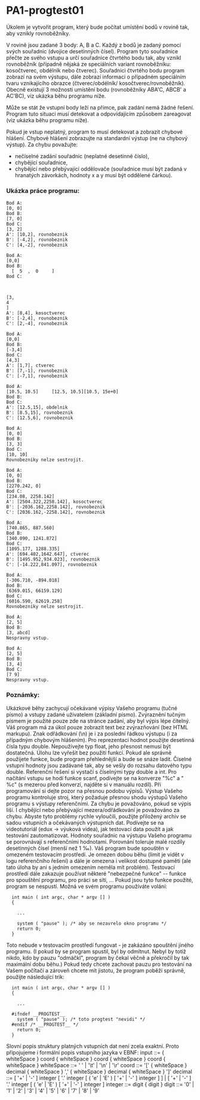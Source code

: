 # PA1-progtest01

Úkolem je vytvořit program, který bude počítat umístění bodů v rovině tak, aby vznikly rovnoběžníky.

V rovině jsou zadané 3 body: A, B a C. Každý z bodů je zadaný pomocí svých souřadnic (dvojice desetinných čísel). Program tyto souřadnice přečte ze svého vstupu a určí souřadnice čtvrtého bodu tak, aby vznikl rovnoběžník (případně nějaká ze speciálních variant rovnoběžníku: kosočtverec, obdélník nebo čtverec). Souřadnici čtvrtého bodu program zobrazí na svém výstupu, dále zobrazí informaci o případném speciálním tvaru vznikajícího obrazce (čtverec/obdélník/ kosočtverec/rovnoběžník). Obecně existují 3 možnosti umístění bodu (rovnoběžníky ABA'C, ABCB' a AC'BC), viz ukázka běhu programu níže.

Může se stát že vstupní body leží na přímce, pak zadání nemá žádné řešení. Program tuto situaci musí detekovat a odpovídajícím způsobem zareagovat (viz ukázka běhu programu níže).

Pokud je vstup neplatný, program to musí detekovat a zobrazit chybové hlášení. Chybové hlášení zobrazujte na standardní výstup (ne na chybový výstup). Za chybu považujte:
* nečíselné zadání souřadnic (neplatné desetinné číslo),
* chybějící souřadnice,
* chybějící nebo přebývající oddělovače (souřadnice musí být zadaná v hranatých závorkách, hodnoty x a y musí být oddělené čárkou).

### Ukázka práce programu:
```
Bod A:
[0, 0]
Bod B:
[7, 0]
Bod C:
[3, 2]
A': [10,2], rovnobeznik
B': [-4,2], rovnobeznik
C': [4,-2], rovnobeznik
```
```
Bod A:
[0,0]
Bod B:
  [  5  ,  0     ]    
Bod C:



[3,
4
]
A': [8,4], kosoctverec
B': [-2,4], rovnobeznik
C': [2,-4], rovnobeznik
```
```
Bod A:
[0,0]
Bod B:
[-3,4]
Bod C:
[4,3]
A': [1,7], ctverec
B': [7,-1], rovnobeznik
C': [-7,1], rovnobeznik
```
```
Bod A:
[10.5, 10.5] 	 [12.5, 10.5][10.5, 15e+0]
Bod B:
Bod C:
A': [12.5,15], obdelnik
B': [8.5,15], rovnobeznik
C': [12.5,6], rovnobeznik
```
```
Bod A:
[0, 0]
Bod B:
[3, 3]
Bod C:
[10, 10]
Rovnobezniky nelze sestrojit.
```
```
Bod A:
[0, 0]
Bod B:
[2270.242, 0]
Bod C:
[234.08, 2258.142]
A': [2504.322,2258.142], kosoctverec
B': [-2036.162,2258.142], rovnobeznik
C': [2036.162,-2258.142], rovnobeznik
```
```
Bod A:
[740.865, 887.560]
Bod B:
[340.090, 1241.872]
Bod C:
[1095.177, 1288.335]
A': [694.402,1642.647], ctverec
B': [1495.952,934.023], rovnobeznik
C': [-14.222,841.097], rovnobeznik
```
```
Bod A:
[-306.710, -894.018]
Bod B:
[6369.015, 66159.129]
Bod C:
[6016.590, 62619.258]
Rovnobezniky nelze sestrojit.
```
```
Bod A:
[2, 5]
Bod B:
[3, abcd]
Nespravny vstup.
```
```
Bod A:
[2, 5]
Bod B:
[3, 4]
Bod C:
[7 9]
Nespravny vstup.
```
### Poznámky:
Ukázkové běhy zachycují očekávané výpisy Vašeho programu (tučné písmo) a vstupy zadané uživatelem (základní písmo). Zvýraznění tučným písmem je použité pouze zde na stránce zadání, aby byl výpis lépe čitelný. Váš program má za úkol pouze zobrazit text bez zvýrazňování (bez HTML markupu).
Znak odřádkování (\n) je i za poslední řádkou výstupu (i za případným chybovým hlášením).
Pro reprezentaci hodnot použijte desetinná čísla typu double. Nepoužívejte typ float, jeho přesnost nemusí být dostatečná.
Úlohu lze vyřešit bez použití funkcí. Pokud ale správně použijete funkce, bude program přehlednější a bude se snáze ladit.
Číselné vstupní hodnoty jsou zadávané tak, aby se vešly do rozsahu datového typu double. Referenční řešení si vystačí s číselnými typy double a int.
Pro načítání vstupu se hodí funkce scanf, podívejte se na konverze "%c" a " %c" (s mezerou před konverzí, najděte si v manuálu rozdíl).
Při programování si dejte pozor na přesnou podobu výpisů. Výstup Vašeho programu kontroluje stroj, který požaduje přesnou shodu výstupů Vašeho programu s výstupy referenčními. Za chybu je považováno, pokud se výpis liší. I chybějící nebo přebývající mezera/odřádkování je považováno za chybu. Abyste tyto problémy rychle vyloučili, použijte přiložený archiv se sadou vstupních a očekávaných výstupních dat. Podívejte se na videotutoriál (edux -> výuková videa), jak testovací data použít a jak testování zautomatizovat.
Hodnoty souřadnic na výstupu Vašeho programu se porovnávají s referenčními hodnotami. Porovnání toleruje malé rozdíly desetinných čísel (menší než 1 ‰).
Váš program bude spouštěn v omezeném testovacím prostředí. Je omezen dobou běhu (limit je vidět v logu referenčního řešení) a dále je omezena i velikost dostupné paměti (ale tato úloha by ani s jedním omezením neměla mít problém). Testovací prostředí dále zakazuje používat některé "nebezpečné funkce" -- funkce pro spouštění programu, pro práci se sítí, ... Pokud jsou tyto funkce použité, program se nespustí. Možná ve svém programu používáte volání:
```
  int main ( int argc, char * argv [] )
  {
   
    ...
       
    system ( "pause" ); /* aby se nezavrelo okno programu */
    return 0;
  }
```
Toto nebude v testovacím prostředí fungovat - je zakázáno spouštění jiného programu. (I pokud by se program spustil, byl by odmítnut. Nebyl by totiž nikdo, kdo by pauzu "odmáčkl", program by čekal věčně a překročil by tak maximální dobu běhu.) Pokud tedy chcete zachovat pauzu pro testování na Vašem počítači a zároveň chcete mít jistotu, že program poběží správně, použijte následující trik:
```
  int main ( int argc, char * argv [] )
  {
   
    ...
  
  #ifndef __PROGTEST__
    system ( "pause" ); /* toto progtest "nevidi" */
  #endif /* __PROGTEST__ */
    return 0;
  } 
```
Slovní popis struktury platných vstupních dat není zcela exaktní. Proto připojujeme i formální popis vstupního jazyka v EBNF:
    input      ::= { whiteSpace } coord { whiteSpace } coord { whiteSpace } coord { whiteSpace } 
    whiteSpace ::= ' ' | '\t' | '\n' | '\r'
    coord      ::= '[' { whiteSpace } decimal { whiteSpace } ',' { whiteSpace } decimal { whiteSpace } ']'
    decimal    ::= [ '+' | '-' ] integer [ '.' integer [ ( 'e' | 'E' ) [ '+' | '-' ] integer ] ]  |
                   [ '+' | '-'  ] '.' integer [ ( 'e' | 'E' ) [ '+' | '-' ] integer ]
    integer    ::= digit { digit }
    digit      ::= '0' | '1' | '2' | '3' | '4' | '5' | '6' | '7' | '8' | '9'
